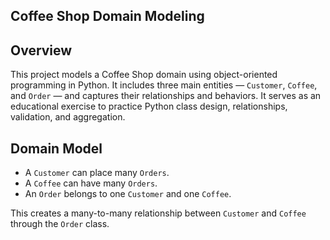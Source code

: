 ## Coffee Shop Domain Modeling

## Overview

This project models a Coffee Shop domain using object-oriented programming in Python. It includes three main entities — `Customer`, `Coffee`, and `Order` — and captures their relationships and behaviors. It serves as an educational exercise to practice Python class design, relationships, validation, and aggregation.

## Domain Model

- A `Customer` can place many `Orders`.
- A `Coffee` can have many `Orders`.
- An `Order` belongs to one `Customer` and one `Coffee`.

This creates a many-to-many relationship between `Customer` and `Coffee` through the `Order` class.
